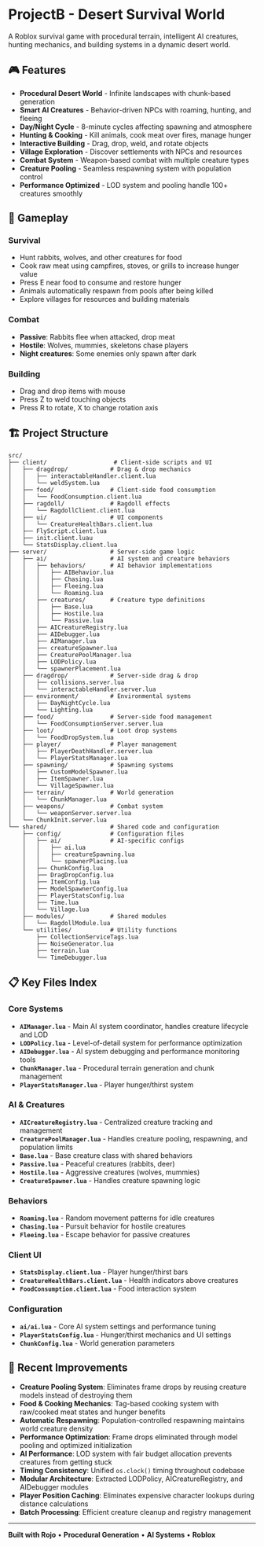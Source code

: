 # ProjectB - Desert Survival World

A Roblox survival game with procedural terrain, intelligent AI creatures, hunting mechanics, and building systems in a dynamic desert world.

## 🎮 Features

- **Procedural Desert World** - Infinite landscapes with chunk-based generation
- **Smart AI Creatures** - Behavior-driven NPCs with roaming, hunting, and fleeing
- **Day/Night Cycle** - 8-minute cycles affecting spawning and atmosphere  
- **Hunting & Cooking** - Kill animals, cook meat over fires, manage hunger
- **Interactive Building** - Drag, drop, weld, and rotate objects
- **Village Exploration** - Discover settlements with NPCs and resources
- **Combat System** - Weapon-based combat with multiple creature types
- **Creature Pooling** - Seamless respawning system with population control
- **Performance Optimized** - LOD system and pooling handle 100+ creatures smoothly

## 🎯 Gameplay

### Survival
- Hunt rabbits, wolves, and other creatures for food
- Cook raw meat using campfires, stoves, or grills to increase hunger value
- Press E near food to consume and restore hunger
- Animals automatically respawn from pools after being killed
- Explore villages for resources and building materials

### Combat
- **Passive**: Rabbits flee when attacked, drop meat
- **Hostile**: Wolves, mummies, skeletons chase players
- **Night creatures**: Some enemies only spawn after dark

### Building
- Drag and drop items with mouse
- Press Z to weld touching objects
- Press R to rotate, X to change rotation axis

## 🏗️ Project Structure

```
src/
├── client/                   # Client-side scripts and UI
│   ├── dragdrop/            # Drag & drop mechanics
│   │   ├── interactableHandler.client.lua
│   │   └── weldSystem.lua
│   ├── food/                # Client-side food consumption
│   │   └── FoodConsumption.client.lua
│   ├── ragdoll/             # Ragdoll effects
│   │   └── RagdollClient.client.lua
│   ├── ui/                  # UI components
│   │   └── CreatureHealthBars.client.lua
│   ├── FlyScript.client.lua
│   ├── init.client.luau
│   └── StatsDisplay.client.lua
├── server/                  # Server-side game logic
│   ├── ai/                  # AI system and creature behaviors
│   │   ├── behaviors/       # AI behavior implementations
│   │   │   ├── AIBehavior.lua
│   │   │   ├── Chasing.lua
│   │   │   ├── Fleeing.lua
│   │   │   └── Roaming.lua
│   │   ├── creatures/       # Creature type definitions
│   │   │   ├── Base.lua
│   │   │   ├── Hostile.lua
│   │   │   └── Passive.lua
│   │   ├── AICreatureRegistry.lua
│   │   ├── AIDebugger.lua
│   │   ├── AIManager.lua
│   │   ├── creatureSpawner.lua
│   │   ├── CreaturePoolManager.lua
│   │   ├── LODPolicy.lua
│   │   └── spawnerPlacement.lua
│   ├── dragdrop/            # Server-side drag & drop
│   │   ├── collisions.server.lua
│   │   └── interactableHandler.server.lua
│   ├── environment/         # Environmental systems
│   │   ├── DayNightCycle.lua
│   │   └── Lighting.lua
│   ├── food/                # Server-side food management
│   │   └── FoodConsumptionServer.server.lua
│   ├── loot/                # Loot drop systems
│   │   └── FoodDropSystem.lua
│   ├── player/              # Player management
│   │   ├── PlayerDeathHandler.server.lua
│   │   └── PlayerStatsManager.lua
│   ├── spawning/            # Spawning systems
│   │   ├── CustomModelSpawner.lua
│   │   ├── ItemSpawner.lua
│   │   └── VillageSpawner.lua
│   ├── terrain/             # World generation
│   │   └── ChunkManager.lua
│   ├── weapons/             # Combat system
│   │   └── weaponServer.server.lua
│   └── ChunkInit.server.lua
└── shared/                  # Shared code and configuration
    ├── config/              # Configuration files
    │   ├── ai/              # AI-specific configs
    │   │   ├── ai.lua
    │   │   ├── creatureSpawning.lua
    │   │   └── spawnerPlacing.lua
    │   ├── ChunkConfig.lua
    │   ├── DragDropConfig.lua
    │   ├── ItemConfig.lua
    │   ├── ModelSpawnerConfig.lua
    │   ├── PlayerStatsConfig.lua
    │   ├── Time.lua
    │   └── Village.lua
    ├── modules/             # Shared modules
    │   └── RagdollModule.lua
    └── utilities/           # Utility functions
        ├── CollectionServiceTags.lua
        ├── NoiseGenerator.lua
        ├── terrain.lua
        └── TimeDebugger.lua
```

## 📋 Key Files Index

### Core Systems
- **`AIManager.lua`** - Main AI system coordinator, handles creature lifecycle and LOD
- **`LODPolicy.lua`** - Level-of-detail system for performance optimization
- **`AIDebugger.lua`** - AI system debugging and performance monitoring tools
- **`ChunkManager.lua`** - Procedural terrain generation and chunk management
- **`PlayerStatsManager.lua`** - Player hunger/thirst system

### AI & Creatures
- **`AICreatureRegistry.lua`** - Centralized creature tracking and management
- **`CreaturePoolManager.lua`** - Handles creature pooling, respawning, and population limits
- **`Base.lua`** - Base creature class with shared behaviors
- **`Passive.lua`** - Peaceful creatures (rabbits, deer)
- **`Hostile.lua`** - Aggressive creatures (wolves, mummies)
- **`CreatureSpawner.lua`** - Handles creature spawning logic

### Behaviors
- **`Roaming.lua`** - Random movement patterns for idle creatures
- **`Chasing.lua`** - Pursuit behavior for hostile creatures
- **`Fleeing.lua`** - Escape behavior for passive creatures

### Client UI
- **`StatsDisplay.client.lua`** - Player hunger/thirst bars
- **`CreatureHealthBars.client.lua`** - Health indicators above creatures
- **`FoodConsumption.client.lua`** - Food interaction system

### Configuration
- **`ai/ai.lua`** - Core AI system settings and performance tuning
- **`PlayerStatsConfig.lua`** - Hunger/thirst mechanics and UI settings
- **`ChunkConfig.lua`** - World generation parameters

## 🚀 Recent Improvements

- **Creature Pooling System**: Eliminates frame drops by reusing creature models instead of destroying them
- **Food & Cooking Mechanics**: Tag-based cooking system with raw/cooked meat states and hunger benefits
- **Automatic Respawning**: Population-controlled respawning maintains world creature density
- **Performance Optimization**: Frame drops eliminated through model pooling and optimized initialization
- **AI Performance**: LOD system with fair budget allocation prevents creatures from getting stuck
- **Timing Consistency**: Unified `os.clock()` timing throughout codebase  
- **Modular Architecture**: Extracted LODPolicy, AICreatureRegistry, and AIDebugger modules
- **Player Position Caching**: Eliminates expensive character lookups during distance calculations
- **Batch Processing**: Efficient creature cleanup and registry management

---

**Built with Rojo** • **Procedural Generation** • **AI Systems** • **Roblox**